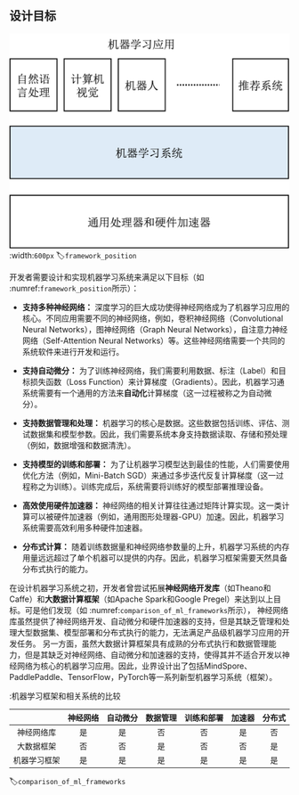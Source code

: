 ## 设计目标
![机器学习框架](../img/ch01/framework_position.png)
:width:`600px`
:label:`framework_position`

开发者需要设计和实现机器学习系统来满足以下目标（如 :numref:`framework_position`所示）：

-   **支持多种神经网络：**
    深度学习的巨大成功使得神经网络成为了机器学习应用的核心。不同应用需要不同的神经网络，例如，卷积神经网络（Convolutional
    Neural Networks），图神经网络（Graph Neural
    Networks），自注意力神经网络（Self-Attention Neural
    Networks）等。这些神经网络需要一个共同的系统软件来进行开发和运行。

-   **支持自动微分：**
    为了训练神经网络，我们需要利用数据、标注（Label）和目标损失函数（Loss
    Function）来计算梯度（Gradients）。因此，机器学习通系统需要有一个通用的方法来**自动化**计算梯度（这一过程被称之为自动微分）。

-   **支持数据管理和处理：**
    机器学习的核心是数据。这些数据包括训练、评估、测试数据集和模型参数。因此，我们需要系统本身支持数据读取、存储和预处理（例如，数据增强和数据清洗）。

-   **支持模型的训练和部署：**
    为了让机器学习模型达到最佳的性能，人们需要使用优化方法（例如，Mini-Batch
    SGD）来通过多步迭代反复计算梯度（这一过程称之为训练）。训练完成后，系统需要将训练好的模型部署推理设备。

-   **高效使用硬件加速器：**
    神经网络的相关计算往往通过矩阵计算实现。这一类计算可以被硬件加速器（例如，通用图形处理器-GPU）加速。因此，机器学习系统需要高效利用多种硬件加速器。

-   **分布式计算：**
    随着训练数据量和神经网络参数量的上升，机器学习系统的内存用量远远超过了单个机器可以提供的内存。因此，机器学习框架需要天然具备分布式执行的能力。

在设计机器学习系统之初，开发者曾尝试拓展**神经网络开发库**（如Theano和Caffe）和**大数据计算框架**（如Apache
Spark和Google
Pregel）来达到以上目标。可是他们发现（如 :numref:`comparison_of_ml_frameworks`所示），
神经网络库虽然提供了神经网络开发、自动微分和硬件加速器的支持，但是其缺乏管理和处理大型数据集、模型部署和分布式执行的能力，无法满足产品级机器学习应用的开发任务。
另一方面，虽然大数据计算框架具有成熟的分布式执行和数据管理能力，但是其缺乏对神经网络、自动微分和加速器的支持，使得其并不适合开发以神经网络为核心的机器学习应用。因此，业界设计出了包括MindSpore、PaddlePaddle、TensorFlow，PyTorch等一系列新型机器学习系统（框架）。

:机器学习框架和相关系统的比较

|              | 神经网络 | 自动微分 | 数据管理 | 训练和部署 | 加速器 | 分布式 |
|:-: |:-:| :-: |:-:|:-: |:-:|:-:|
| 神经网络库 | 是      | 是      | 否            | 否        | 是    | 否    |
| 大数据框架 | 否      | 否      | 是            | 否        | 否    | 是    |
| 机器学习框架 | 是      | 是      | 是            | 是        | 是    | 是    |
:label:`comparison_of_ml_frameworks`